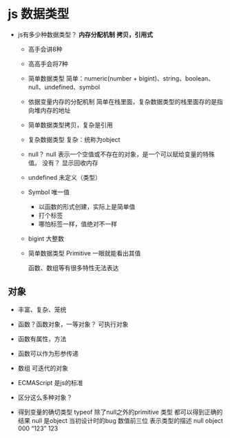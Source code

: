 # js 数据类型

- js有多少种数据类型？
  **内存分配机制**
  **拷贝，引用式**
  - 高手会讲8种
  - 高高手会将7种
  - 简单数据类型
    简单：numeric(number + bigint)、string、boolean、null、undefined、symbol
  - 依据变量内存的分配机制 简单在栈里面，复杂数据类型的栈里面存的是指向堆内存的地址
  - 简单数据类型拷贝，复杂是引用
  - 复杂数据类型
    复杂：统称为object

  - null？
    null 表示一个空值或不存在的对象，是一个可以赋给变量的特殊值。
    没有？
    显示回收内存

  - undefined 未定义（类型）
  - Symbol 唯一值
    - 以函数的形式创建，实际上是简单值
    - 打个标签
    - 哪怕标签一样，值绝对不一样
  - bigint 大整数
  

  - 简单数据类型  Primitive
    一眼就能看出其值

    函数、数组等有很多特性无法表达

## 对象
  - 丰富、复杂、笼统
  - 函数？函数对象，一等对象？ 可执行对象
  - 函数有属性，方法
  - 函数可以作为形参传递
 - 数组 可迭代的对象

- ECMAScript 是js的标准

- 区分这么多种对象？
- 得到变量的确切类型
  typeof 除了null之外的primitive 类型 都可以得到正确的结果
  null 是object 当初设计时的bug
  数值前三位 表示类型的描述 null object 000
  “123” 123